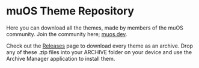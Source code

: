 # muOS Theme Repository

Here you can download all the themes, made by members of the muOS community. Join the community here; [muos.dev](https://muos.dev/#community).

Check out the [Releases](https://github.com/MustardOS/theme/releases) page to download every theme as an archive. Drop any of these .zip files into your ARCHIVE folder on your device and use the Archive Manager application to install them.
